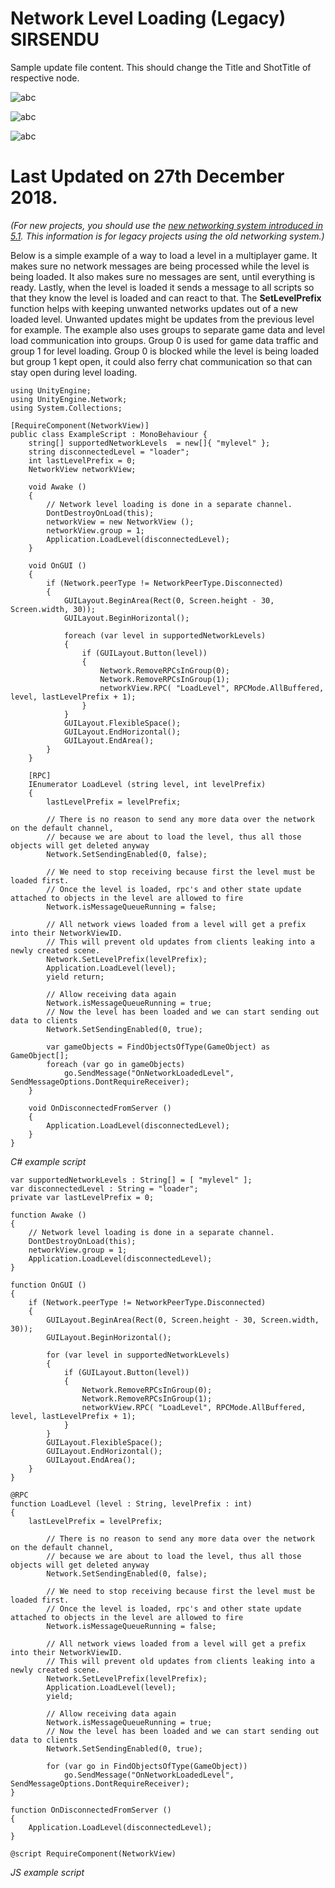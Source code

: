Network Level Loading (Legacy) SIRSENDU
============================
Sample update file content. This should change the Title and ShotTitle of respective node.

![abc](DevImages/Fish_5ba48e44ee4d6b20c491d028.jpg)

![abc](Examples/Bird-5ba0d373ee4d6b20c491bc23_5ba8c49c015cc616d89dce2d.jpg)

![abc](Examples/Bird-5ba0d373ee4d6b20c491bc24_5ba8c49c015cc616d89dce2e.jpg)

# Last Updated on 27th December 2018.

*(For new projects, you should use the [new networking system introduced in 5.1](UNet.html). This information is for legacy projects using the old networking system.)*

Below is a simple example of a way to load a level in a multiplayer game. It makes sure no network messages are being processed while the level is being loaded. It also makes sure no messages are sent, until everything is ready. Lastly, when the level is loaded it sends a message to all scripts so that they know the level is loaded and can react to that. The __SetLevelPrefix__ function helps with keeping unwanted networks updates out of a new loaded level. Unwanted updates might be updates from the previous level for example. The example also uses groups to separate game data and level load communication into groups. Group 0 is used for game data traffic and group 1 for level loading. Group 0 is blocked while the level is being loaded but group 1 kept open, it could also ferry chat communication so that can stay open during level loading.

````
using UnityEngine;
using UnityEngine.Network;
using System.Collections;

[RequireComponent(NetworkView)]
public class ExampleScript : MonoBehaviour {
	string[] supportedNetworkLevels  = new[]{ "mylevel" };
	string disconnectedLevel = "loader";
	int lastLevelPrefix = 0;
	NetworkView networkView;	

	void Awake ()
	{
		// Network level loading is done in a separate channel.
		DontDestroyOnLoad(this);
		networkView = new NetworkView ();
		networkView.group = 1;
		Application.LoadLevel(disconnectedLevel);
	}
	
	void OnGUI ()
	{
		if (Network.peerType != NetworkPeerType.Disconnected)
		{
			GUILayout.BeginArea(Rect(0, Screen.height - 30, Screen.width, 30));
			GUILayout.BeginHorizontal();
			
			foreach (var level in supportedNetworkLevels)
			{
				if (GUILayout.Button(level))
				{
					Network.RemoveRPCsInGroup(0);
					Network.RemoveRPCsInGroup(1);
					networkView.RPC( "LoadLevel", RPCMode.AllBuffered, level, lastLevelPrefix + 1);
				}
			}
			GUILayout.FlexibleSpace();
			GUILayout.EndHorizontal();
			GUILayout.EndArea();
		}
	}
	
	[RPC]
	IEnumerator LoadLevel (string level, int levelPrefix)
	{
		lastLevelPrefix = levelPrefix;
		
		// There is no reason to send any more data over the network on the default channel,
		// because we are about to load the level, thus all those objects will get deleted anyway
		Network.SetSendingEnabled(0, false);	
		
		// We need to stop receiving because first the level must be loaded first.
		// Once the level is loaded, rpc's and other state update attached to objects in the level are allowed to fire
		Network.isMessageQueueRunning = false;
		
		// All network views loaded from a level will get a prefix into their NetworkViewID.
		// This will prevent old updates from clients leaking into a newly created scene.
		Network.SetLevelPrefix(levelPrefix);
		Application.LoadLevel(level);
		yield return;

		// Allow receiving data again
		Network.isMessageQueueRunning = true;
		// Now the level has been loaded and we can start sending out data to clients
		Network.SetSendingEnabled(0, true);

		var gameObjects = FindObjectsOfType(GameObject) as GameObject[];
		foreach (var go in gameObjects)
			go.SendMessage("OnNetworkLoadedLevel", SendMessageOptions.DontRequireReceiver);	
	}
	
	void OnDisconnectedFromServer ()
	{
		Application.LoadLevel(disconnectedLevel);
	}
}
````
_C# example script_

````
var supportedNetworkLevels : String[] = [ "mylevel" ];
var disconnectedLevel : String = "loader";
private var lastLevelPrefix = 0;

function Awake ()
{
    // Network level loading is done in a separate channel.
    DontDestroyOnLoad(this);
    networkView.group = 1;
    Application.LoadLevel(disconnectedLevel);
}

function OnGUI ()
{
	if (Network.peerType != NetworkPeerType.Disconnected)
	{
		GUILayout.BeginArea(Rect(0, Screen.height - 30, Screen.width, 30));
		GUILayout.BeginHorizontal();
		
		for (var level in supportedNetworkLevels)
		{
			if (GUILayout.Button(level))
			{
				Network.RemoveRPCsInGroup(0);
				Network.RemoveRPCsInGroup(1);
				networkView.RPC( "LoadLevel", RPCMode.AllBuffered, level, lastLevelPrefix + 1);
			}
		}
		GUILayout.FlexibleSpace();
		GUILayout.EndHorizontal();
		GUILayout.EndArea();
	}
}

@RPC
function LoadLevel (level : String, levelPrefix : int)
{
	lastLevelPrefix = levelPrefix;

		// There is no reason to send any more data over the network on the default channel,
		// because we are about to load the level, thus all those objects will get deleted anyway
		Network.SetSendingEnabled(0, false);	

		// We need to stop receiving because first the level must be loaded first.
		// Once the level is loaded, rpc's and other state update attached to objects in the level are allowed to fire
		Network.isMessageQueueRunning = false;
		
		// All network views loaded from a level will get a prefix into their NetworkViewID.
		// This will prevent old updates from clients leaking into a newly created scene.
		Network.SetLevelPrefix(levelPrefix);
		Application.LoadLevel(level);
		yield;

		// Allow receiving data again
		Network.isMessageQueueRunning = true;
		// Now the level has been loaded and we can start sending out data to clients
		Network.SetSendingEnabled(0, true);

		for (var go in FindObjectsOfType(GameObject))
			go.SendMessage("OnNetworkLoadedLevel", SendMessageOptions.DontRequireReceiver);	
}

function OnDisconnectedFromServer ()
{
	Application.LoadLevel(disconnectedLevel);
}

@script RequireComponent(NetworkView)
````
_JS example script_
